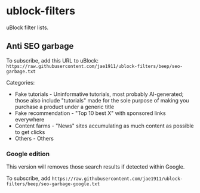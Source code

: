 # ublock-filters

uBlock filter lists.

## Anti SEO garbage

To subscribe, add this URL to uBlock: `https://raw.githubusercontent.com/jae1911/ublock-filters/beep/seo-garbage.txt`

Categories:
* Fake tutorials - Uninformative tutorials, most probably AI-generated; those also include "tutorials" made for the sole purpose of making you purchase a product under a generic title
* Fake recommendation - "Top 10 best X" with sponsored links everywhere
* Content farms - "News" sites accumulating as much content as possible to get clicks
* Others - Others

### Google edition

This version will removes those search results if detected within Google.

To subscribe, add `https://raw.githubusercontent.com/jae1911/ublock-filters/beep/seo-garbage-google.txt`
